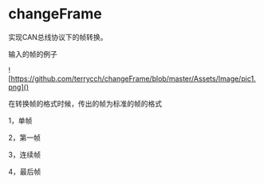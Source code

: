 # changeFrame

实现CAN总线协议下的帧转换。

输入的帧的例子

![https://github.com/terrycch/changeFrame/blob/master/Assets/Image/pic1.png]()

在转换帧的格式时候，传出的帧为标准的帧的格式

1，单帧

2，第一帧

3，连续帧

4，最后帧